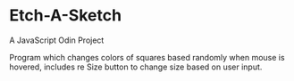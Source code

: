 # Etch-A-Sketch
A JavaScript Odin Project  

Program which changes colors of squares based randomly when mouse is hovered, includes re Size button to change size based on user input.
